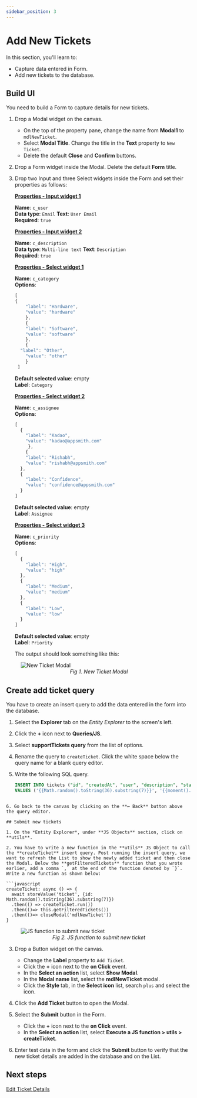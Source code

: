 ```yaml
---
sidebar_position: 3
---
```


# Add New Tickets

In this section, you'll learn to:
* Capture data entered in Form.
* Add new tickets to the database.

## Build UI

You need to build a Form to capture details for new tickets.

1. Drop a Modal widget on the canvas. 
    - On the top of the property pane, change the name from **Modal1** to `mdlNewTicket`.
    - Select **Modal Title**. Change the title in the **Text** property to `New Ticket`.
    - Delete the default **Close** and **Confirm** buttons.

2. Drop a Form widget inside the Modal. Delete the default **Form** title.

3. Drop two Input and three Select widgets inside the Form and set their properties as follows:

    <b><u>Properties - Input widget 1</u></b>

    **Name**: `c_user` <br/>
    **Data type**: `Email`
    **Text**: `User Email`<br/>
    **Required**: `true`

    <b><u>Properties - Input widget 2</u></b>

    **Name**: `c_description` <br/>
    **Data type**: `Multi-line text`
    **Text**: `Description`<br/>
    **Required**: `true`

    <b><u>Properties - Select widget 1</u></b>

    **Name**: `c_category` <br/>
    **Options**: 

    ```javascript
    [
    {
        "label": "Hardware",
        "value": "hardware"
        },
        {
        "label": "Software",
        "value": "software"
        },
        {
      "label": "Other",
        "value": "other"
        }
     ]
    ```

    **Default selected value**: empty<br/>
    **Label**: `Category`

    <b><u>Properties - Select widget 2</u></b>

    **Name**: `c_assignee` <br/>
    **Options**: 

    ```javascript
    [
      {
        "label": "Kadao",
        "value": "kadao@appsmith.com"
         },
	    {
        "label": "Rishabh",
        "value": "rishabh@appsmith.com"
      },
      {
        "label": "Confidence",
        "value": "confidence@appsmith.com"
      }
    ]
    ```

    **Default selected value**: empty<br/>
    **Label**: `Assignee`

    <b><u>Properties - Select widget 3</u></b>

    **Name**: `c_priority` <br/>
    **Options**: 

    ```javascript
    [
      {
        "label": "High",
        "value": "high"
      },
      {
        "label": "Medium",
        "value": "medium"
      },
      {
        "label": "Low",
        "value": "low"
      }
    ]
    ```

    **Default selected value**: empty<br/>
    **Label**: `Priority`

    The output should look something like this: 

<figure>
  <img src="/img/add-new-ticket-modal.png" style= {{width:"800px", height:"auto"}} alt="New Ticket Modal"/>
  <figcaption align = "center"><i>Fig 1. New Ticket Modal</i></figcaption>
</figure>

## Create add ticket query

You have to create an insert query to add the data entered in the form into the database.

1. Select the **Explorer** tab on the *Entity Explorer* to the screen's left. 

2. Click the **+** icon next to **Queries/JS**. 

3. Select **supportTickets query** from the list of options. 

4. Rename the query to `createTicket`. Click the white space below the query name for a blank query editor.  

5. Write the following SQL query.
    ```sql
    INSERT INTO tickets ("id", "createdAt", "user", "description", "status", "priority", "category", "assignedTo")
    VALUES ('{{Math.random().toString(36).substring(7)}}', '{{moment().format('YYYY-MM-DD hh:mm:ss')}}', '{{c_user.text}}', '{{c_description.text}}', 'open', '{{c_priority.selectedOptionValue}}', '{{c_category.selectedOptionValue}}', '{{c_assignee.selectedOptionValue}}');
  ```

6. Go back to the canvas by clicking on the **← Back** button above the query editor.

## Submit new tickets

1. On the *Entity Explorer*, under **JS Objects** section, click on **utils**.

2. You have to write a new function in the **utils** JS Object to call the **createTicket** insert query. Post running the insert query, we want to refresh the List to show the newly added ticket and then close the Modal. Below the **getFilteredTickets** function that you wrote earlier, add a comma `,` at the end of the function denoted by `}`. Write a new function as shown below:

```javascript
createTicket: async () => {
	await storeValue('ticket', {id: Math.random().toString(36).substring(7)})
	.then(() => createTicket.run())
	.then(()=> this.getFilteredTickets())
	.then(()=> closeModal('mdlNewTicket'))
}
```
<figure>
  <img src="/img/code-to-create-new-ticket.png" style= {{width:"800px", height:"auto"}} alt="JS function to submit new ticket"/>
  <figcaption align = "center"><i>Fig 2. JS function to submit new ticket</i></figcaption>
</figure>

3. Drop a Button widget on the canvas.
    - Change the **Label** property to `Add Ticket`.
    - Click the **+** icon next to the **on Click** event.
    - In the **Select an action** list, select **Show Modal**.
    - In the **Modal name** list, select the **mdlNewTicket** modal.
    - Click the **Style** tab, in the **Select icon** list, search `plus` and select the icon.

4. Click the **Add Ticket** button to open the Modal.

5. Select the **Submit** button in the Form.
    - Click the **+** icon next to the **on Click** event.
    - In the **Select an action** list, select **Execute a JS function > utils > createTicket**.

6. Enter test data in the form and click the **Submit** button to verify that the new ticket details are added in the database and on the List.

## Next steps
[Edit Ticket Details](/getting-started/tutorials/customer-support-tool/edit-ticket-details)